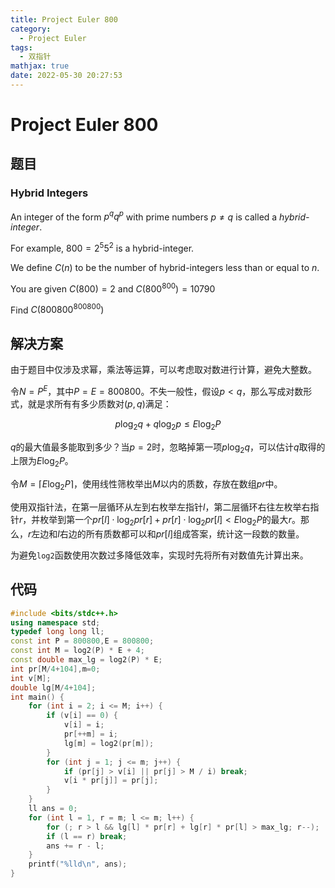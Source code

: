 ```yaml
---
title: Project Euler 800
category:
  - Project Euler
tags:
  - 双指针
mathjax: true
date: 2022-05-30 20:27:53
---
```


<escape><!-- more --></escape>

# Project Euler 800

## 题目

### Hybrid Integers

An integer of the form $p^q q^p$ with prime numbers $p \neq q$ is called a *hybrid-integer*.

For example, $800 = 2^5 5^2$ is a hybrid-integer.

We define $C(n)$ to be the number of hybrid-integers less than or equal to $n$.

You are given $C(800) = 2$ and $C(800^{800}) = 10790$

Find $C(800800^{800800})$

## 解决方案

由于题目中仅涉及求幂，乘法等运算，可以考虑取对数进行计算，避免大整数。

令$N=P^E$，其中$P=E=800800$。不失一般性，假设$p< q$，那么写成对数形式，就是求所有有多少质数对$(p,q)$满足：

$$p\log_2q +q\log_2p\le E\log_2P$$

$q$的最大值最多能取到多少？当$p=2$时，忽略掉第一项$p\log_2q$，可以估计$q$取得的上限为$E\log_2P$。

令$M=\lceil E\log_2P\rceil$，使用线性筛枚举出$M$以内的质数，存放在数组$pr$中。

使用双指针法，在第一层循环从左到右枚举左指针$l$，第二层循环右往左枚举右指针$r$，并枚举到第一个$pr[l] \cdot \log_2pr[r]+pr[r]\cdot \log_2pr[l]< E\log_2P$的最大$r$。那么，$r$左边和$l$右边的所有质数都可以和$pr[l]$组成答案，统计这一段数的数量。

为避免`log2`函数使用次数过多降低效率，实现时先将所有对数值先计算出来。

## 代码

```C++
#include <bits/stdc++.h>
using namespace std;
typedef long long ll;
const int P = 800800,E = 800800;
const int M = log2(P) * E + 4;
const double max_lg = log2(P) * E;
int pr[M/4+104],m=0;
int v[M];
double lg[M/4+104];
int main() {
    for (int i = 2; i <= M; i++) {
        if (v[i] == 0) {
            v[i] = i;
            pr[++m] = i;
            lg[m] = log2(pr[m]);
        }
        for (int j = 1; j <= m; j++) {
            if (pr[j] > v[i] || pr[j] > M / i) break;
            v[i * pr[j]] = pr[j];
        }
    }
    ll ans = 0;
    for (int l = 1, r = m; l <= m; l++) {
        for (; r > l && lg[l] * pr[r] + lg[r] * pr[l] > max_lg; r--);
        if (l == r) break;
        ans += r - l;
    }
    printf("%lld\n", ans);
}
```
